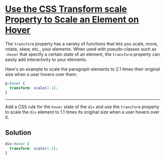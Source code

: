 # [Use the CSS Transform scale Property to Scale an Element on Hover](https://learn.freecodecamp.org/responsive-web-design/applied-visual-design/use-the-css-transform-scale-property-to-scale-an-element-on-hover)

The `transform` property has a variety of functions that lets you scale, move, rotate, skew, etc., your elements. When used with pseudo-classes such as `:hover` that specify a certain state of an element, the `transform` property can easily add interactivity to your elements.

Here's an example to scale the paragraph elements to 2.1 times their original size when a user hovers over them:

```css
p:hover {
  transform: scale(2.1);
}
```

---

Add a CSS rule for the `hover` state of the `div` and use the `transform` property to scale the `div` element to 1.1 times its original size when a user hovers over it.

## Solution

```css
div:hover {
  transform: scale(1.1);
}
```